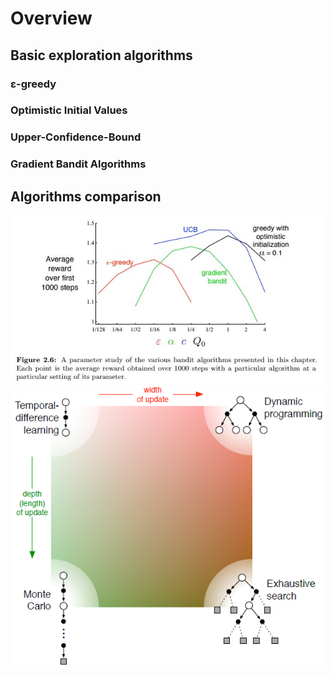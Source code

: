 # Overview
## Basic exploration algorithms
### ε-greedy
### Optimistic Initial Values
### Upper-Confidence-Bound
### Gradient Bandit Algorithms
## Algorithms comparison
![algorithms comparison](assets/figure-002_06.jpg)
![dimensions chart](assets/summary-1_001.png)
